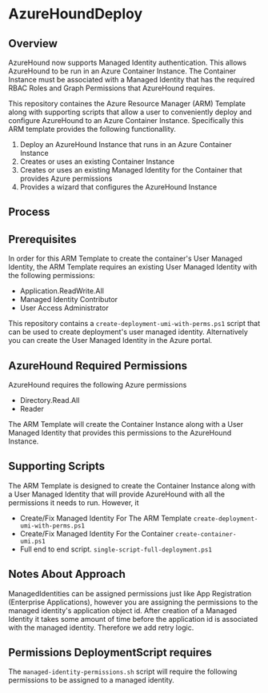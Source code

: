 # AzureHoundDeploy

## Overview

AzureHound now supports Managed Identity authentication.  This allows AzureHound to be run in an Azure Container Instance.  The Container Instance must be associated with a Managed Identity that has the required RBAC Roles and Graph Permissions that AzureHound requires.

This repository containes the Azure Resource Manager (ARM) Template along with supporting scripts that
allow a user to conveniently deploy and configure AzureHound to an Azure Container Instance.  Specifically this ARM template provides the following functionallity.

1) Deploy an AzureHound Instance that runs in an Azure Container Instance
2) Creates or uses an existing Container Instance
3) Creates or uses an existing Managed Identity for the Container that provides Azure permissions
4) Provides a wizard that configures the AzureHound Instance

## Process


## Prerequisites

In order for this ARM Template to create the container's User Managed Identity, the ARM Template requires an existing User Managed Identity with the following permissions:

   - Application.ReadWrite.All
   - Managed Identity Contributor
   - User Access Administrator

This repository contains a `create-deployment-umi-with-perms.ps1` script that can be used to create deployment's user managed identity.  Alternatively you can create the User Managed Identity in the Azure portal.

## AzureHound Required Permissions

AzureHound requires the following Azure permissions

 - Directory.Read.All
 - Reader 
 
The ARM Template will create the Container Instance along with a User Managed Identity that provides this permissions to the AzureHound Instance.

## Supporting Scripts

The ARM Template is designed to create the Container Instance along with a User Managed Identity that will provide AzureHound with all the permissions it needs to run.  However, it

- Create/Fix Managed Identity For The ARM Template
   `create-deployment-umi-with-perms.ps1`
- Create/Fix Managed Identity For the Container
   `create-container-umi.ps1`
- Full end to end script.
   `single-script-full-deployment.ps1`


## Notes About Approach
ManagedIdentities can be assigned permissions just like App Registration (Enterprise Applications), however you are assigning the permissions to 
the managed identity's application object id.  After creation of a Managed Identity it takes some amount of time before the application id is associated with the managed identity.  Therefore we add retry logic.

## Permissions DeploymentScript requires
The `managed-identity-permissions.sh` script will require 
the following permissions to be assigned to a managed identity.  

